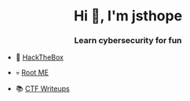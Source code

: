 <h1 align="center">Hi 👋, I'm jsthope</h1>
<h3 align="center">Learn cybersecurity for fun</h3>

- 🧊 [HackTheBox](https://app.hackthebox.com/profile/793201)

- 💀 [Root ME](https://www.root-me.org/HOPE-560754)

- 📚 [CTF Writeups](https://jsthope.xyz/)
